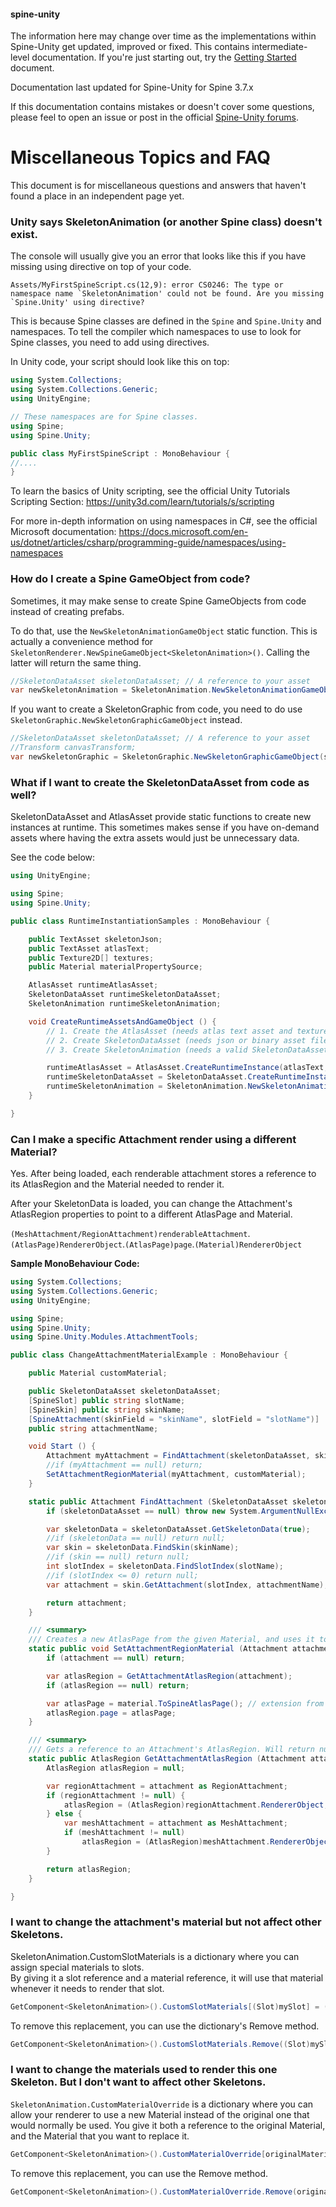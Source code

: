 #### spine-unity
The information here may change over time as the implementations within Spine-Unity get updated, improved or fixed.
This contains intermediate-level documentation. If you're just starting out, try the [Getting Started](/Getting-Started.md) document.

Documentation last updated for Spine-Unity for Spine 3.7.x

If this documentation contains mistakes or doesn't cover some questions, please feel to open an issue or post in the official [Spine-Unity forums](http://esotericsoftware.com/forum/viewforum.php?f=3). 

# Miscellaneous Topics and FAQ

This document is for miscellaneous questions and answers that haven't found a place in an independent page yet.

### Unity says SkeletonAnimation (or another Spine class) doesn't exist.

The console will usually give you an error that looks like this if you have missing using directive on top of your code.
```
Assets/MyFirstSpineScript.cs(12,9): error CS0246: The type or namespace name `SkeletonAnimation' could not be found. Are you missing `Spine.Unity' using directive?
```

This is because Spine classes are defined in the `Spine` and `Spine.Unity` and namespaces.
To tell the compiler which namespaces to use to look for Spine classes, you need to add using directives.

In Unity code, your script should look like this on top:
```csharp
using System.Collections;
using System.Collections.Generic;
using UnityEngine;

// These namespaces are for Spine classes.
using Spine;
using Spine.Unity;

public class MyFirstSpineScript : MonoBehaviour {
//....
}
```

To learn the basics of Unity scripting, see the official Unity Tutorials Scripting Section: https://unity3d.com/learn/tutorials/s/scripting

For more in-depth information on using namespaces in C#, see the official Microsoft documentation: https://docs.microsoft.com/en-us/dotnet/articles/csharp/programming-guide/namespaces/using-namespaces 


### How do I create a Spine GameObject from code?
Sometimes, it may make sense to create Spine GameObjects from code instead of creating prefabs.

To do that, use the `NewSkeletonAnimationGameObject` static function. This is actually a convenience method for `SkeletonRenderer.NewSpineGameObject<SkeletonAnimation>()`. Calling the latter will return the same thing.

```csharp
//SkeletonDataAsset skeletonDataAsset; // A reference to your asset
var newSkeletonAnimation = SkeletonAnimation.NewSkeletonAnimationGameObject(skeletonDataAsset);
```

If you want to create a SkeletonGraphic from code, you need to do use `SkeletonGraphic.NewSkeletonGraphicGameObject` instead.
```csharp
//SkeletonDataAsset skeletonDataAsset; // A reference to your asset
//Transform canvasTransform;
var newSkeletonGraphic = SkeletonGraphic.NewSkeletonGraphicGameObject(skeletonDataAsset, canvasTransform);
```

### What if I want to create the SkeletonDataAsset from code as well?
SkeletonDataAsset and AtlasAsset provide static functions to create new instances at runtime. This sometimes makes sense if you have on-demand assets where having the extra assets would just be unnecessary data.

See the code below:
```csharp
using UnityEngine;

using Spine;
using Spine.Unity;

public class RuntimeInstantiationSamples : MonoBehaviour {

	public TextAsset skeletonJson;
	public TextAsset atlasText;
	public Texture2D[] textures;
	public Material materialPropertySource;

	AtlasAsset runtimeAtlasAsset;
	SkeletonDataAsset runtimeSkeletonDataAsset;
	SkeletonAnimation runtimeSkeletonAnimation;

	void CreateRuntimeAssetsAndGameObject () {
		// 1. Create the AtlasAsset (needs atlas text asset and textures, and materials/shader);
		// 2. Create SkeletonDataAsset (needs json or binary asset file, and an AtlasAsset)
		// 3. Create SkeletonAnimation (needs a valid SkeletonDataAsset)

		runtimeAtlasAsset = AtlasAsset.CreateRuntimeInstance(atlasText, textures, materialPropertySource, true);		
		runtimeSkeletonDataAsset = SkeletonDataAsset.CreateRuntimeInstance(skeletonJson, runtimeAtlasAsset, true);		
		runtimeSkeletonAnimation = SkeletonAnimation.NewSkeletonAnimationGameObject(runtimeSkeletonDataAsset);
	}

}
```

### Can I make a specific Attachment render using a different Material?
Yes. After being loaded, each renderable attachment stores a reference to its AtlasRegion and the Material needed to render it.  

After your SkeletonData is loaded, you can change the Attachment's AtlasRegion properties to point to a different AtlasPage and Material.

`(MeshAttachment/RegionAttachment)renderableAttachment`.`(AtlasPage)RendererObject`.`(AtlasPage)page`.`(Material)RendererObject`

**Sample MonoBehaviour Code:**
```csharp
using System.Collections;
using System.Collections.Generic;
using UnityEngine;

using Spine;
using Spine.Unity;
using Spine.Unity.Modules.AttachmentTools;

public class ChangeAttachmentMaterialExample : MonoBehaviour {

	public Material customMaterial;

	public SkeletonDataAsset skeletonDataAsset;
	[SpineSlot] public string slotName;
	[SpineSkin] public string skinName;
	[SpineAttachment(skinField = "skinName", slotField = "slotName")]
	public string attachmentName;

	void Start () {
		Attachment myAttachment = FindAttachment(skeletonDataAsset, skinName, slotName, attachmentName);
		//if (myAttachment == null) return;
		SetAttachmentRegionMaterial(myAttachment, customMaterial);
	}

	static public Attachment FindAttachment (SkeletonDataAsset skeletonDataAsset, string skinName, string slotName, string attachmentName) {
		if (skeletonDataAsset == null) throw new System.ArgumentNullException("skeletonDataAsset");

		var skeletonData = skeletonDataAsset.GetSkeletonData(true);
		//if (skeletonData == null) return null;
		var skin = skeletonData.FindSkin(skinName);
		//if (skin == null) return null;
		int slotIndex = skeletonData.FindSlotIndex(slotName);
		//if (slotIndex <= 0) return null;
		var attachment = skin.GetAttachment(slotIndex, attachmentName);

		return attachment;
	}

	/// <summary>
	/// Creates a new AtlasPage from the given Material, and uses it to modify the given Attachment's AtlasRegion. This method will affect all skeletons using this Attachment.</summary>
	static public void SetAttachmentRegionMaterial (Attachment attachment, Material material) {
		if (attachment == null) return;

		var atlasRegion = GetAttachmentAtlasRegion(attachment);
		if (atlasRegion == null) return;

		var atlasPage = material.ToSpineAtlasPage(); // extension from Spine.Unity.Modules.AttachmentTools
		atlasRegion.page = atlasPage;
	}

	/// <summary>
	/// Gets a reference to an Attachment's AtlasRegion. Will return null if an attachment is not renderable.</summary>
	static public AtlasRegion GetAttachmentAtlasRegion (Attachment attachment) {
		AtlasRegion atlasRegion = null;

		var regionAttachment = attachment as RegionAttachment;
		if (regionAttachment != null) {
			atlasRegion = (AtlasRegion)regionAttachment.RendererObject;
		} else {
			var meshAttachment = attachment as MeshAttachment;
			if (meshAttachment != null)
				atlasRegion = (AtlasRegion)meshAttachment.RendererObject;
		}

		return atlasRegion;
	}

}
```

### I want to change the attachment's material but not affect other Skeletons.
SkeletonAnimation.CustomSlotMaterials is a dictionary where you can assign special materials to slots.  
By giving it a slot reference and a material reference, it will use that material whenever it needs to render that slot.

```csharp
GetComponent<SkeletonAnimation>().CustomSlotMaterials[(Slot)mySlot] = (Material)myMaterial;
```

To remove this replacement, you can use the dictionary's Remove method.
```csharp
GetComponent<SkeletonAnimation>().CustomSlotMaterials.Remove((Slot)mySlot);
```

### I want to change the materials used to render this one Skeleton. But I don't want to affect other Skeletons.
`SkeletonAnimation.CustomMaterialOverride` is a dictionary where you can allow your renderer to use a new Material instead of the original one that would normally be used.
You give it both a reference to the original Material, and the Material that you want to replace it.

```csharp
GetComponent<SkeletonAnimation>().CustomMaterialOverride[originalMaterial] = newMaterial;
```

To remove this replacement, you can use the Remove method.
```csharp
GetComponent<SkeletonAnimation>().CustomMaterialOverride.Remove(originalMaterial);
```